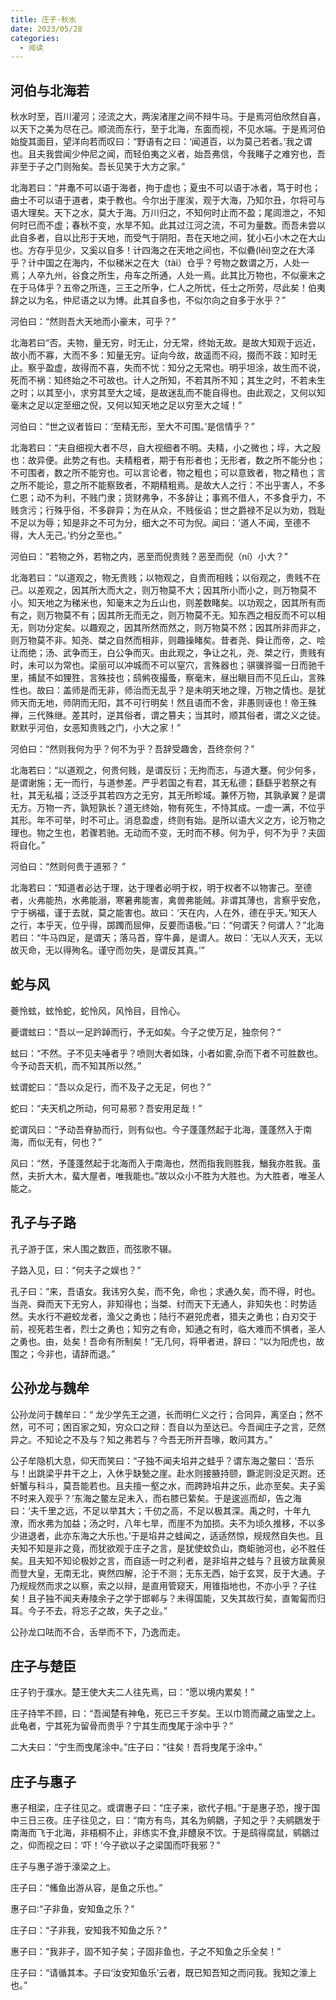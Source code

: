```yaml
---
title: 庄子·秋水
date: 2023/05/28
categories:
  - 阅读
---
```


<div class="heti heti--ancient">
<h2 id="河伯与北海若" tabindex="-1">河伯与北海若 <a class="header-anchor" href="#河伯与北海若" aria-label="Permalink to &quot;河伯与北海若&quot;">​</a></h2>
<p>秋水时至，百川灌河；泾流之大，两涘渚崖之间不辩牛马。于是焉河伯欣然自喜，以天下之美为尽在己。顺流而东行，至于北海，东面而视，不见水端。于是焉河伯始旋其面目，望洋向若而叹曰：“野语有之曰：‘闻道百，以为莫己若者。’我之谓也。且夫我尝闻少仲尼之闻，而轻伯夷之义者，始吾弗信，今我睹子之难穷也，吾非至于子之门则殆矣。吾长见笑于大方之家。”</p>
<p>北海若曰：“井鼃不可以语于海者，拘于虚也；夏虫不可以语于冰者，笃于时也；曲士不可以语于道者，束于教也。今尔出于崖涘，观于大海，乃知尔丑，尔将可与语大理矣。天下之水，莫大于海。万川归之，不知何时止而不盈；尾闾泄之，不知何时已而不虚；春秋不变，水旱不知。此其过江河之流，不可为量数。而吾未尝以此自多者，自以比形于天地，而受气于阴阳，吾在天地之间，犹小石小木之在大山也。方存乎见少，又奚以自多！计四海之在天地之间也，不似礨(lěi)空之在大泽乎？计中国之在海内，不似稊米之在大（tài）仓乎？号物之数谓之万，人处一焉；人卒九州，谷食之所生，舟车之所通，人处一焉。此其比万物也，不似豪末之在于马体乎？五帝之所连，三王之所争，仁人之所忧，任士之所劳，尽此矣！伯夷辞之以为名，仲尼语之以为博。此其自多也，不似尔向之自多于水乎？”</p>
<p>河伯曰：“然则吾大天地而小豪末，可乎？”</p>
<p>北海若曰“否。夫物，量无穷，时无止，分无常，终始无故。是故大知观于远近，故小而不寡，大而不多：知量无穷。证向今故，故遥而不闷，掇而不跂：知时无止。察乎盈虚，故得而不喜，失而不忧：知分之无常也。明乎坦涂，故生而不说，死而不祸：知终始之不可故也。计人之所知，不若其所不知；其生之时，不若未生之时；以其至小，求穷其至大之域，是故迷乱而不能自得也。由此观之，又何以知毫末之足以定至细之倪，又何以知天地之足以穷至大之域！”</p>
<p>河伯曰：“世之议者皆曰：‘至精无形，至大不可围。’是信情乎？”</p>
<p>北海若曰：“夫自细视大者不尽，自大视细者不明。夫精，小之微也；垺，大之殷也：故异便。此势之有也。夫精粗者，期于有形者也；无形者，数之所不能分也；不可围者，数之所不能穷也。可以言论者，物之粗也；可以意致者，物之精也；言之所不能论，意之所不能察致者，不期精粗焉。是故大人之行：不出乎害人，不多仁恩；动不为利，不贱门隶；货财弗争，不多辞让；事焉不借人，不多食乎力，不贱贪污；行殊乎俗，不多辟异；为在从众，不贱佞谄；世之爵禄不足以为劝，戮耻不足以为辱；知是非之不可为分，细大之不可为倪。闻曰：‘道人不闻，至德不得，大人无己。’约分之至也。”</p>
<p>河伯曰：“若物之外，若物之内，恶至而倪贵贱？恶至而倪（ní）小大？”</p>
<p>北海若曰：“以道观之，物无贵贱；以物观之，自贵而相贱；以俗观之，贵贱不在己。以差观之，因其所大而大之，则万物莫不大；因其所小而小之，则万物莫不小。知天地之为稊米也，知毫末之为丘山也，则差数睹矣。以功观之，因其所有而有之，则万物莫不有；因其所无而无之，则万物莫不无。知东西之相反而不可以相无，则功分定矣。以趣观之，因其所然而然之，则万物莫不然；因其所非而非之，则万物莫不非。知尧、桀之自然而相非，则趣操睹矣。昔者尧、舜让而帝，之、哙让而绝；汤、武争而王，白公争而灭。由此观之，争让之礼，尧、桀之行，贵贱有时，未可以为常也。梁丽可以冲城而不可以窒穴，言殊器也；骐骥骅骝一日而驰千里，捕鼠不如狸狌，言殊技也；鸱鸺夜撮蚤，察毫末，昼出瞋目而不见丘山，言殊性也。故曰：盖师是而无非，师治而无乱乎？是未明天地之理，万物之情也。是犹师天而无地，师阴而无阳，其不可行明矣！然且语而不舍，非愚则诬也！帝王殊禅，三代殊继。差其时，逆其俗者，谓之篡夫；当其时，顺其俗者，谓之义之徒。默默乎河伯，女恶知贵贱之门，小大之家！”</p>
<p>河伯曰：“然则我何为乎？何不为乎？吾辞受趣舍，吾终奈何？”</p>
<p>北海若曰：“以道观之，何贵何贱，是谓反衍；无拘而志，与道大蹇。何少何多，是谓谢施；无一而行，与道参差。严乎若国之有君，其无私德；繇繇乎若祭之有社，其无私福；泛泛乎其若四方之无穷，其无所畛域。兼怀万物，其孰承翼？是谓无方。万物一齐，孰短孰长？道无终始，物有死生，不恃其成。一虚一满，不位乎其形。年不可举，时不可止。消息盈虚，终则有始。是所以语大义之方，论万物之理也。物之生也，若骤若驰。无动而不变，无时而不移。何为乎，何不为乎？夫固将自化。”</p>
<p>河伯曰：“然则何贵于道邪？ ”</p>
<p>北海若曰：“知道者必达于理，达于理者必明于权，明于权者不以物害己。至德者，火弗能热，水弗能溺，寒暑弗能害，禽兽弗能贼。非谓其薄也，言察乎安危，宁于祸福，谨于去就，莫之能害也。故曰：‘天在内，人在外，德在乎天。’知天人之行，本乎天，位乎得，踯躅而屈伸，反要而语极。”曰：“何谓天？何谓人？”北海若曰：“牛马四足，是谓天；落马首，穿牛鼻，是谓人。故曰：‘无以人灭天，无以故灭命，无以得殉名。谨守而勿失，是谓反其真。’”</p>
<h2 id="蛇与风" tabindex="-1">蛇与风 <a class="header-anchor" href="#蛇与风" aria-label="Permalink to &quot;蛇与风&quot;">​</a></h2><p>夔怜蚿，蚿怜蛇，蛇怜风，风怜目，目怜心。</p>
<p>夔谓蚿曰：“吾以一足趻踔而行，予无如矣。今子之使万足，独奈何？“</p>
<p>蚿曰：“不然。子不见夫唾者乎？喷则大者如珠，小者如雾,杂而下者不可胜数也。今予动吾天机，而不知其所以然。”</p>
<p>蚿谓蛇曰：“吾以众足行，而不及子之无足，何也？”</p>
<p>蛇曰：“夫天机之所动，何可易邪？吾安用足哉！”</p>
<p>蛇谓风曰：“予动吾脊胁而行，则有似也。今子蓬蓬然起于北海，蓬蓬然入于南海，而似无有，何也？”</p><p>风曰：“然，予蓬蓬然起于北海而入于南海也，然而指我则胜我，鰌我亦胜我。虽然，夫折大木，蜚大屋者，唯我能也。”故以众小不胜为大胜也。为大胜者，唯圣人能之。</p><h2 id="孔子与子路" tabindex="-1">孔子与子路 <a class="header-anchor" href="#孔子与子路" aria-label="Permalink to &quot;孔子与子路&quot;">​</a></h2>
<p>孔子游于匡，宋人围之数匝，而弦歌不辍。</p>
<p>子路入见，曰：“何夫子之娱也？”</p>
<p>孔子曰：“来，吾语女。我讳穷久矣，而不免，命也；求通久矣，而不得，时也。当尧、舜而天下无穷人，非知得也；当桀、纣而天下无通人，非知失也：时势适然。夫水行不避蛟龙者，渔父之勇也；陆行不避兕虎者，猎夫之勇也；白刃交于前，视死若生者，烈士之勇也；知穷之有命，知通之有时，临大难而不惧者，圣人之勇也。由，处矣！吾命有所制矣！”无几何，将甲者进，辞曰：“以为阳虎也，故围之；今非也，请辞而退。”</p>
<h2 id="公孙龙与魏牟" tabindex="-1">公孙龙与魏牟 <a class="header-anchor" href="#公孙龙与魏牟" aria-label="Permalink to &quot;公孙龙与魏牟&quot;">​</a></h2>
<p>公孙龙问于魏牟曰：“ 龙少学先王之道，长而明仁义之行；合同异，离坚白；然不然，可不可；困百家之知，穷众口之辩：吾自以为至达已。今吾闻庄子之言，茫然异之。不知论之不及与？知之弗若与？今吾无所开吾喙，敢问其方。”</p>
<p>公子牟隐机大息，仰天而笑曰：“子独不闻夫埳井之蛙乎？谓东海之鳖曰：‘吾乐与！出跳梁乎井干之上，入休乎缺甃之崖。赴水则接腋持颐，蹶泥则没足灭跗。还虷蟹与科斗，莫吾能若也。且夫擅一壑之水，而跨跱埳井之乐，此亦至矣。夫子奚不时来入观乎？’东海之鳖左足未入，而右膝已絷矣。于是逡巡而却，告之海曰：‘夫千里之远，不足以举其大；千仞之高，不足以极其深。禹之时，十年九潦，而水弗为加益；汤之时，八年七旱，而崖不为加损。夫不为顷久推移，不以多少进退者，此亦东海之大乐也。’于是埳井之蛙闻之，适适然惊，规规然自失也。且夫知不知是非之竟，而犹欲观于庄子之言，是犹使蚊负山，商蚷驰河也，必不胜任矣。且夫知不知论极妙之言，而自适一时之利者，是非埳井之蛙与？且彼方跐黄泉而登大皇，无南无北，奭然四解，沦于不测；无东无西，始于玄冥，反于大通。子乃规规然而求之以察，索之以辩，是直用管窥天，用锥指地也，不亦小乎？子往矣！且子独不闻夫寿陵余子之学于邯郸与？未得国能，又失其故行矣，直匍匐而归耳。今子不去，将忘子之故，失子之业。”</p>
<p>公孙龙口呿而不合，舌举而不下，乃逸而走。</p>
<h2 id="庄子与楚臣" tabindex="-1">庄子与楚臣 <a class="header-anchor" href="#庄子与楚臣" aria-label="Permalink to &quot;庄子与楚臣&quot;">​</a></h2>
<p>庄子钓于濮水。楚王使大夫二人往先焉，曰：“愿以境内累矣！”</p>
<p>庄子持竿不顾，曰：“吾闻楚有神龟，死已三千岁矣。王以巾笥而藏之庙堂之上。此龟者，宁其死为留骨而贵乎？宁其生而曳尾于涂中乎？”</p>
<p>二大夫曰：“宁生而曳尾涂中。”庄子曰：“往矣！吾将曳尾于涂中。”</p>
<h2 id="庄子与惠子" tabindex="-1">庄子与惠子 <a class="header-anchor" href="#庄子与惠子" aria-label="Permalink to &quot;庄子与惠子&quot;">​</a></h2>
<p>惠子相梁，庄子往见之。或谓惠子曰：“庄子来，欲代子相。”于是惠子恐，搜于国中三日三夜。庄子往见之，曰：“南方有鸟，其名为鹓鶵，子知之乎？夫鹓鶵发于南海而飞于北海，非梧桐不止，非练实不食,非醴泉不饮。于是鸱得腐鼠，鹓鶵过之，仰而视之曰：‘吓！’今子欲以子之梁国而吓我邪？”</p>
<p>庄子与惠子游于濠梁之上。</p>
<p>庄子曰：“鯈鱼出游从容，是鱼之乐也。”</p>
<p>惠子曰∶“子非鱼，安知鱼之乐？”</p>
<p>庄子曰：“子非我，安知我不知鱼之乐？”</p>
<p>惠子曰：“我非子，固不知子矣；子固非鱼也，子之不知鱼之乐全矣！”</p>
<p>庄子曰：“请循其本。子曰‘汝安知鱼乐’云者，既已知吾知之而问我。我知之濠上也。”</p>
</div>
